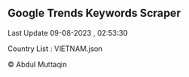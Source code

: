 

## Google Trends Keywords Scraper 
 
Last Update 09-08-2023 , 02:53:30

Country List :
VIETNAM.json



© Abdul Muttaqin 
